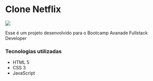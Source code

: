 # Clone Netflix
<img src="img/img-projeto">

Esse é um projeto desenvolvido para o Bootcamp Avanade Fullstack Developer

### Tecnologias utilizadas

* HTML 5
* CSS 3
* JavaScript
